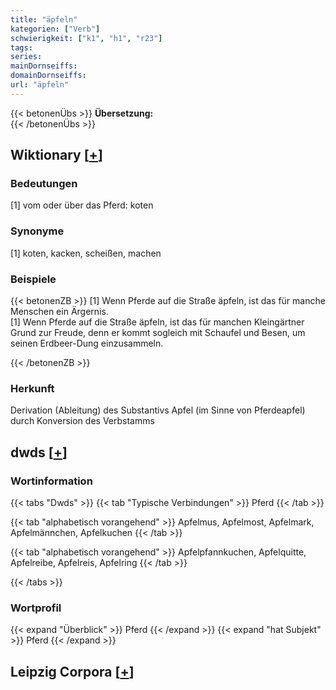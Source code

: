 ```yaml
---
title: "äpfeln"
kategorien: ["Verb"]
schwierigkeit: ["k1", "h1", "r23"]
tags:
series:
mainDornseiffs:
domainDornseiffs:
url: "äpfeln"
---
```


{{< betonenÜbs >}}
**Übersetzung:**  
{{< /betonenÜbs >}}

## Wiktionary [[+](https://de.wiktionary.org/wiki/äpfeln)]

### Bedeutungen
[1] vom oder über das Pferd: koten  

### Synonyme
[1] koten, kacken, scheißen, machen  

### Beispiele
{{< betonenZB >}}
[1] Wenn Pferde auf die Straße äpfeln, ist das für manche Menschen ein Ärgernis.  
[1] Wenn Pferde auf die Straße äpfeln, ist das für manchen Kleingärtner Grund zur Freude, denn er kommt sogleich mit Schaufel und Besen, um seinen Erdbeer-Dung einzusammeln.  

{{< /betonenZB >}}
### Herkunft
Derivation (Ableitung) des Substantivs Apfel (im Sinne von Pferdeapfel) durch Konversion des Verbstamms  



## dwds [[+](https://www.dwds.de/wb/äpfeln)]

### Wortinformation
{{< tabs "Dwds" >}}
{{< tab "Typische Verbindungen" >}}
Pferd
{{< /tab >}}

{{< tab "alphabetisch vorangehend" >}}
Apfelmus, Apfelmost, Apfelmark, Apfelmännchen, Apfelkuchen
{{< /tab >}}

{{< tab "alphabetisch vorangehend" >}}
Apfelpfannkuchen, Apfelquitte, Apfelreibe, Apfelreis, Apfelring
{{< /tab >}}

{{< /tabs >}}

### Wortprofil
{{< expand "Überblick" >}} Pferd {{< /expand >}}
{{< expand "hat Subjekt" >}} Pferd {{< /expand >}}

## Leipzig Corpora [[+](https://corpora.uni-leipzig.de/en/res?word=äpfeln&corpusId=deu_newscrawl-public_2018)]

